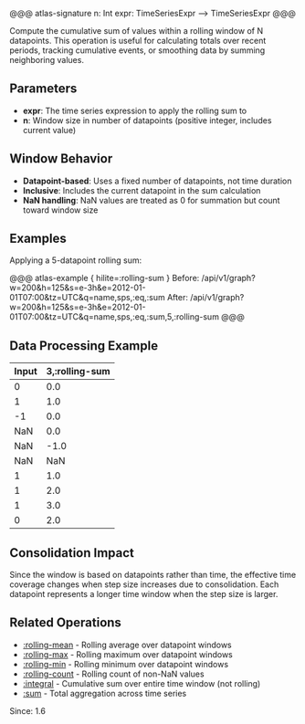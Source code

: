 @@@ atlas-signature
n: Int
expr: TimeSeriesExpr
-->
TimeSeriesExpr
@@@

Compute the cumulative sum of values within a rolling window of N datapoints. This operation
is useful for calculating totals over recent periods, tracking cumulative events, or smoothing
data by summing neighboring values.

## Parameters

* **expr**: The time series expression to apply the rolling sum to
* **n**: Window size in number of datapoints (positive integer, includes current value)

## Window Behavior

* **Datapoint-based**: Uses a fixed number of datapoints, not time duration
* **Inclusive**: Includes the current datapoint in the sum calculation
* **NaN handling**: NaN values are treated as 0 for summation but count toward window size

## Examples

Applying a 5-datapoint rolling sum:

@@@ atlas-example { hilite=:rolling-sum }
Before: /api/v1/graph?w=200&h=125&s=e-3h&e=2012-01-01T07:00&tz=UTC&q=name,sps,:eq,:sum
After: /api/v1/graph?w=200&h=125&s=e-3h&e=2012-01-01T07:00&tz=UTC&q=name,sps,:eq,:sum,5,:rolling-sum
@@@

## Data Processing Example

| Input | 3,:rolling-sum |
|-------|----------------|
| 0     | 0.0            |
| 1     | 1.0            |
| -1    | 0.0            |
| NaN   | 0.0            |
| NaN   | -1.0           |
| NaN   | NaN            |
| 1     | 1.0            |
| 1     | 2.0            |
| 1     | 3.0            |
| 0     | 2.0            |

## Consolidation Impact

Since the window is based on datapoints rather than time, the effective time coverage changes
when step size increases due to consolidation. Each datapoint represents a longer time window
when the step size is larger.

## Related Operations

* [:rolling-mean](rolling-mean.md) - Rolling average over datapoint windows
* [:rolling-max](rolling-max.md) - Rolling maximum over datapoint windows
* [:rolling-min](rolling-min.md) - Rolling minimum over datapoint windows
* [:rolling-count](rolling-count.md) - Rolling count of non-NaN values
* [:integral](integral.md) - Cumulative sum over entire time window (not rolling)
* [:sum](sum.md) - Total aggregation across time series

Since: 1.6